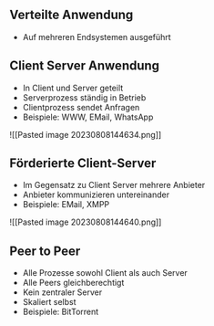 ## Verteilte Anwendung
- Auf mehreren Endsystemen ausgeführt

## Client Server Anwendung
- In Client und Server geteilt
- Serverprozess ständig in Betrieb
- Clientprozess sendet Anfragen
- Beispiele: WWW, EMail, WhatsApp

![[Pasted image 20230808144634.png]]

## Förderierte Client-Server
- Im Gegensatz zu Client Server mehrere Anbieter
- Anbieter kommunizieren untereinander
- Beispiele: EMail, XMPP

![[Pasted image 20230808144640.png]]

## Peer to Peer
- Alle Prozesse sowohl Client als auch Server
- Alle Peers gleichberechtigt
- Kein zentraler Server
- Skaliert selbst
- Beispiele: BitTorrent
